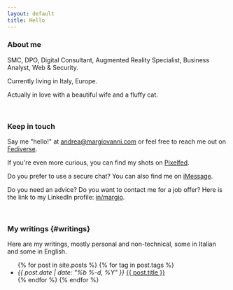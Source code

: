 ```yaml
---
layout: default
title: Hello
---
```


### About me

SMC, DPO, Digital Consultant, Augmented Reality Specialist, Business Analyst, Web & Security.

Currently living in Italy, Europe.

Actually in love with a beautiful wife and a fluffy cat.

<br />

### Keep in touch

Say me "hello!" at <a href="mailto:andrea@margiovanni.com">andrea@margiovanni.com</a> or feel free to reach me out on <a rel="me" href="https://infosec.exchange/@stramargio">Fediverse</a>.

If you're even more curious, you can find my shots on <a href="http://pixelfed.social/stramargio">Pixelfed</a>.

Do you prefer to use a secure chat? You can also find me on <a href="imessage://andrea@margiovanni.com">iMessage</a>.

Do you need an advice? Do you want to contact me for a job offer? Here is the link to my LinkedIn profile: <a href="http://linkedin.com/in/margio/">in/margio</a>.

<br />

### My writings {#writings}

Here are my writings, mostly personal and non-technical, some in Italian and some in English.

<ul class="blog-posts">
    {% for post in site.posts %}
    {% for tag in post.tags %}
    <li>
        <span>
            <i>
                <time datetime="2022-01-28" pubdate="">
                    {{ post.date | date: "%b %-d, %Y" }}
                </time>
            </i>
        </span>
        <a href="{{ site.baseurl }}{{ post.url }}">{{ post.title }}</a>
    </li>
    {% endfor %}
    {% endfor %}

</ul>
